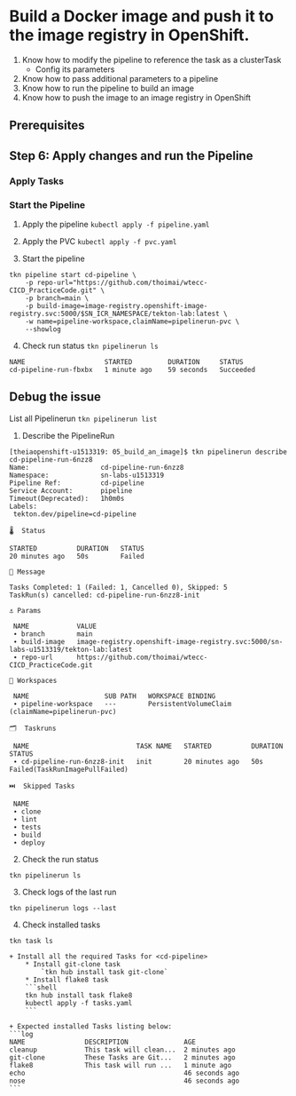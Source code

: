 # Build a Docker image and push it to the image registry in OpenShift.

1. Know how to modify the pipeline to reference the task as a clusterTask 
    * Config its parameters 
2. Know how to pass additional parameters to a pipeline 
3. Know how to run the pipeline to build an image 
4. Know how to push the image to an image registry in OpenShift 


## Prerequisites



## Step 6: Apply changes and run the Pipeline 

### Apply Tasks 



### Start the Pipeline 

1. Apply the pipeline 
`kubectl apply -f pipeline.yaml`
2. Apply the PVC 
`kubectl apply -f pvc.yaml`

3. Start the pipeline 

```shell
tkn pipeline start cd-pipeline \
    -p repo-url="https://github.com/thoimai/wtecc-CICD_PracticeCode.git" \
    -p branch=main \
    -p build-image=image-registry.openshift-image-registry.svc:5000/$SN_ICR_NAMESPACE/tekton-lab:latest \
    -w name=pipeline-workspace,claimName=pipelinerun-pvc \
    --showlog
```


4. Check run status 
`tkn pipelinerun ls`

```log  
NAME                    STARTED         DURATION     STATUS
cd-pipeline-run-fbxbx   1 minute ago    59 seconds   Succeeded
```


## Debug the issue 

List all Pipelinerun 
`tkn pipelinerun list`

1. Describe the PipelineRun

```log 
[theiaopenshift-u1513319: 05_build_an_image]$ tkn pipelinerun describe cd-pipeline-run-6nzz8 
Name:                  cd-pipeline-run-6nzz8
Namespace:             sn-labs-u1513319
Pipeline Ref:          cd-pipeline
Service Account:       pipeline
Timeout(Deprecated):   1h0m0s
Labels:
 tekton.dev/pipeline=cd-pipeline

🌡️  Status

STARTED          DURATION   STATUS
20 minutes ago   50s        Failed

💌 Message

Tasks Completed: 1 (Failed: 1, Cancelled 0), Skipped: 5
TaskRun(s) cancelled: cd-pipeline-run-6nzz8-init

⚓ Params

 NAME            VALUE
 ∙ branch        main
 ∙ build-image   image-registry.openshift-image-registry.svc:5000/sn-labs-u1513319/tekton-lab:latest
 ∙ repo-url      https://github.com/thoimai/wtecc-CICD_PracticeCode.git

📂 Workspaces

 NAME                   SUB PATH   WORKSPACE BINDING
 ∙ pipeline-workspace   ---        PersistentVolumeClaim (claimName=pipelinerun-pvc)

🗂  Taskruns

 NAME                           TASK NAME   STARTED          DURATION   STATUS
 ∙ cd-pipeline-run-6nzz8-init   init        20 minutes ago   50s        Failed(TaskRunImagePullFailed)

⏭️  Skipped Tasks

 NAME
 ∙ clone
 ∙ lint
 ∙ tests
 ∙ build
 ∙ deploy
```

2. Check the run status 

`tkn pipelinerun ls`

3. Check logs of the last run 

`tkn pipelinerun logs --last`

4. Check installed tasks 

`tkn task ls`

    + Install all the required Tasks for <cd-pipeline>
        * Install git-clone task 
            `tkn hub install task git-clone`
        * Install flake8 task 
        ```shell
        tkn hub install task flake8
        kubectl apply -f tasks.yaml
        ```
    
    + Expected installed Tasks listing below: 
    ```log
    NAME               DESCRIPTION              AGE
    cleanup            This task will clean...  2 minutes ago
    git-clone          These Tasks are Git...   2 minutes ago
    flake8             This task will run ...   1 minute ago
    echo                                        46 seconds ago
    nose                                        46 seconds ago
    ```








